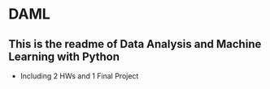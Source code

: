 # DAML
## This is the readme of Data Analysis and Machine Learning with Python
- Including 2 HWs and 1 Final Project